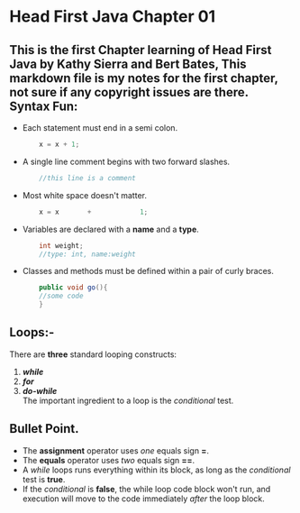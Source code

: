 Head First Java Chapter 01
=====
This is the first Chapter learning of **Head First Java** by **Kathy Sierra** and **Bert Bates**, This markdown 
file is my notes for the first chapter, not sure if any copyright issues are there.  
Syntax Fun:
---------
- Each statement must end in a semi colon.

  	```java  
		x = x + 1;
	```
- A single line comment begins with two forward slashes.  

	```java
		//this line is a comment
	```	
- Most white space doesn't matter.  

	```java
		x = x       +            1;
	```	
- Variables are declared with a **name** and a **type**.  

	```java
		int weight;
		//type: int, name:weight
	```
- Classes and methods must be defined within a pair of curly braces. 	

	```java
		public void go(){
		//some code
		}
	```

Loops:-
--
There are **three** standard looping constructs:  
 1. **_while_**  
 2. **_for_**  
 3. **_do-while_**  
The important ingredient to a loop is the *_conditional_* test.

Bullet Point.
--
* The **assignment** operator uses *_one_* equals sign **=**.  
* The **equals** operator uses *_two_* equals sign **==**.
* A *while* loops runs everything within its block, as long as the *conditional* test is **true**.
* If the *conditional* is **false**, the while loop code block won't run, and execution will move to the code immediately *after* the loop block.

